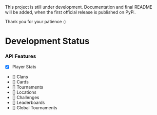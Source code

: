 This project is still under development. Documentation 
and final README will be added, when the first official 
release is published on PyPi.

Thank you for your patience :) 


# Development Status
### API Features
- [x] Player Stats
- [] Clans
- [] Cards
- [] Tournaments
- [] Locations
- [] Challenges
- [] Leaderboards
- [] Global Tournaments
